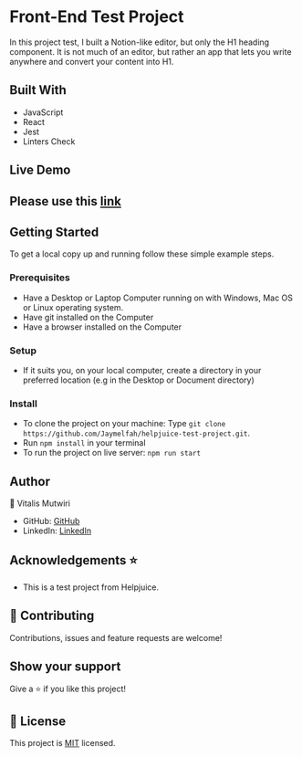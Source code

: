 
# Front-End Test Project
In this project test, I built a Notion-like editor, but only the H1 heading component. It is not much of an editor, but rather an app that lets you write anywhere and convert your content into H1. 

## Built With

- JavaScript
- React
- Jest
- Linters Check


## Live Demo
## Please use this [link](https://lively-licorice-24e2f3.netlify.app/)


## Getting Started

To get a local copy up and running follow these simple example steps.

### Prerequisites

- Have a Desktop or Laptop Computer running on with Windows, Mac OS or Linux operating system.
- Have git installed on the Computer
- Have a browser installed on the Computer

### Setup

- If it suits you, on your local computer, create a directory in your preferred location (e.g in the Desktop or Document directory)

### Install
- To clone the project on your machine: Type `git clone https://github.com/Jaymelfah/helpjuice-test-project.git`.
- Run `npm install` in your terminal
- To run the project on  live server:
`npm run start`

## Author

👤 Vitalis Mutwiri

- GitHub: [GitHub](https://github.com/svitalis123)
- LinkedIn: [LinkedIn](https://www.linkedin.com/in/vitalismutwiri/)

## Acknowledgements ⭐️

- This is a test project from Helpjuice.

## 🤝 Contributing

Contributions, issues and feature requests are welcome!

## Show your support

Give a ⭐️ if you like this project!


## 📝 License

This project is [MIT](LICENSE.md) licensed.
